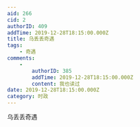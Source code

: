 ```yaml
---
aid: 266
cid: 2
authorID: 409
addTime: 2019-12-28T18:15:00.000Z
title: 乌丢丢奇遇
tags:
    - 奇遇
comments:
    -
        authorID: 385
        addTime: 2019-12-28T18:15:00.000Z
        content: 我也读过
date: 2019-12-28T18:15:00.000Z
category: 时政
---
```


乌丢丢奇遇
